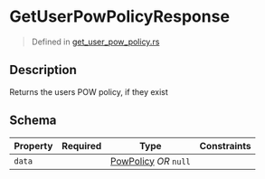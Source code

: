 # GetUserPowPolicyResponse
> Defined in [get_user_pow_policy.rs](../../../../../interface/src/interface/routes/foreign/get_user_pow_policy.rs)

## Description
Returns the users POW policy, if they exist

## Schema

| Property | Required | Type | Constraints |
| --- | :---: | --- | --- |
| `data` |     | [PowPolicy](../../../pow/PowPolicy.md) *OR* `null` |     | 


